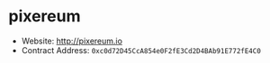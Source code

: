 # pixereum
* Website: http://pixereum.io
* Contract Address: `0xc0d72D45CcA854e0F2fE3Cd2D4BAb91E772fE4C0`
